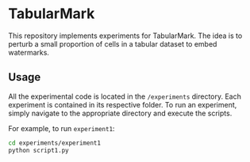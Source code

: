 # TabularMark
This repository implements experiments for TabularMark. The idea is to perturb a small proportion of cells in a tabular dataset to embed watermarks.

## Usage
All the experimental code is located in the `/experiments` directory. Each experiment is contained in its respective folder. To run an experiment, simply navigate to the appropriate directory and execute the scripts. 

For example, to run `experiment1`:
```bash
cd experiments/experiment1
python script1.py